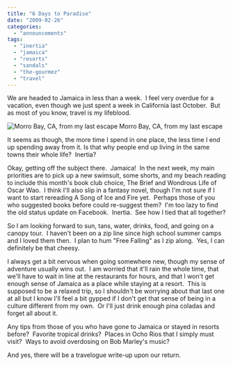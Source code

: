```yaml
---
title: "6 Days to Paradise"
date: "2009-02-26"
categories:
  - "announcements"
tags:
  - "inertia"
  - "jamaica"
  - "resorts"
  - "sandals"
  - "the-gourmez"
  - "travel"
---
```


We are headed to Jamaica in less than a week.  I feel very overdue for a vacation, even though we just spent a week in California last October.  But as most of you know, travel is my lifeblood.

<div class="caption">

![Morro Bay, CA, from my last escape](http://s3.amazonaws.com/thegourmez-wpmedia/2009/02/october-08-236-300x200.jpg "october-08-236") Morro Bay, CA, from my last escape</div>


It seems as though, the more time I spend in one place, the less time I end up spending away from it. Is that why people end up living in the same towns their whole life?  Inertia?

Okay, getting off the subject there.  Jamaica!  In the next week, my main priorities are to pick up a new swimsuit, some shorts, and my beach reading to include this month's book club choice, The Brief and Wondrous Life of Oscar Wao.  I think I'll also slip in a fantasy novel, though I'm not sure if I want to start rereading A Song of Ice and Fire yet.  Perhaps those of you who suggested books before could re-suggest them?  I'm too lazy to find the old status update on Facebook.  Inertia.  See how I tied that all together?

So I am looking forward to sun, tans, water, drinks, food, and going on a canopy tour.  I haven't been on a zip line since high school summer camps and I loved them then.  I plan to hum "Free Falling" as I zip along.  Yes, I can definitely be that cheesy.

I always get a bit nervous when going somewhere new, though my sense of adventure usually wins out.  I am worried that it'll rain the whole time, that we'll have to wait in line at the restaurants for hours, and that I won't get enough sense of Jamaica as a place while staying at a resort.  This is supposed to be a relaxed trip, so I shouldn't be worrying about that last one at all but I know I'll feel a bit gypped if I don't get that sense of being in a culture different from my own.  Or I'll just drink enough pina coladas and forget all about it.

Any tips from those of you who have gone to Jamaica or stayed in resorts before?  Favorite tropical drinks?  Places in Ocho Rios that I simply must visit?  Ways to avoid overdosing on Bob Marley's music?

And yes, there will be a travelogue write-up upon our return.
